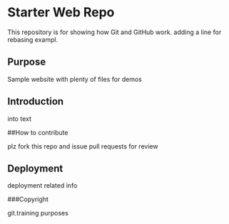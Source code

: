 # Starter Web Repo

This repository is for showing how Git and GitHub work. adding a line for rebasing exampl.

## Purpose

Sample website with plenty of files for demos

## Introduction

into text

##How to contribute

plz fork this repo and issue pull requests for review

## Deployment

deployment related info

###Copyright

git.training purposes